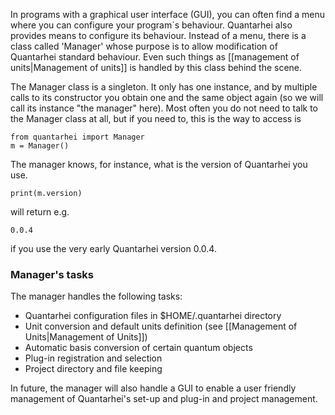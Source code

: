 In programs with a graphical user interface (GUI), you can often find a menu where you can configure your program´s behaviour. Quantarhei also provides means to configure its behaviour. Instead of a menu, there is a class called 'Manager' whose purpose is to allow modification of Quantarhei standard behaviour. Even such things as [[management of units|Management of units]] is handled by this class behind the scene.

The Manager class is a singleton. It only has one instance, and by multiple calls to its constructor you obtain one and the same object again (so we will call its instance "the manager" here). Most often you do not need to talk to the Manager class at all, but if you need to, this is the way to access is

    from quantarhei import Manager
    m = Manager()

The manager knows, for instance, what is the version of Quantarhei you use.

    print(m.version)

will return e.g.

    0.0.4

if you use the very early Quantarhei version 0.0.4.

### Manager's tasks

The manager handles the following tasks:
* Quantarhei configuration files in $HOME/.quantarhei directory
* Unit conversion and default units definition (see [[Management of Units|Management of Units]])
* Automatic basis conversion of certain quantum objects
* Plug-in registration and selection
* Project directory and file keeping

In future, the manager will also handle a GUI to enable a user friendly management of Quantarhei's set-up and plug-in and project management.

    
